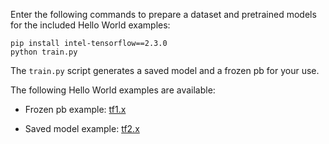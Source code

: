 Enter the following commands to prepare a dataset and pretrained models for the included Hello World examples:

```Shell
pip install intel-tensorflow==2.3.0
python train.py

```
The `train.py` script generates a saved model and a frozen pb for your use.

The following Hello World examples are available:

*  Frozen pb example: [tf1.x](examples/helloworld/tf1.x/README.md)

*  Saved model example: [tf2.x](examples/helloworld/tf2.x/README.md)

